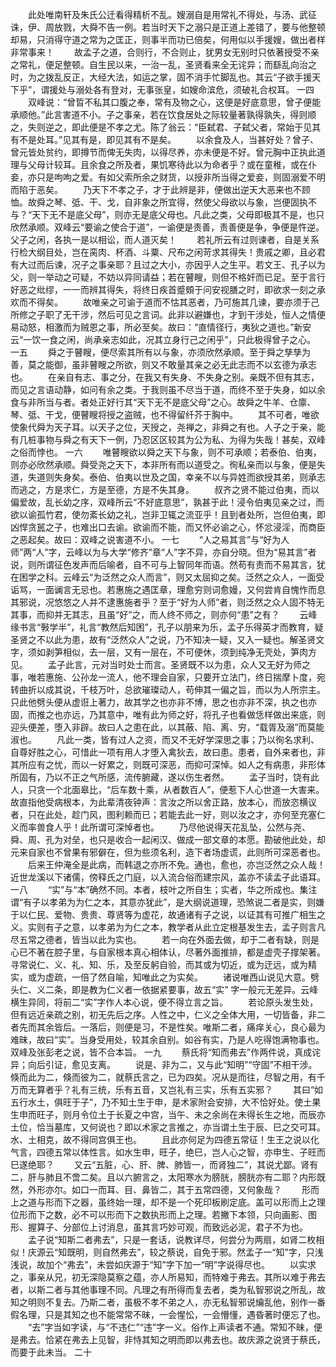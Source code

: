 <!-- { "loadSidebar": true } -->
　　此处唯南轩及朱氏公迁看得精析不乱。嫂溺自是用常礼不得处，与汤、武征诛，伊、周放戮，大舜不告一例。若当时天下之溺只是正道上差错了，要与他整顿却易，只消得守道之常为之匡正，则事半而功已倍矣，何用似以手援嫂，做出者样非常事来！ 
　　故孟子之道，合则行，不合则止，犹男女无别时只依著授受不亲之常礼，便足整顿。自生民以来，一治一乱，圣贤看来全无诧异；而繇乱向治之时，为之拨乱反正，大经大法，如运之掌，固不消手忙脚乱也。其云“子欲手援天下乎”，谓援处与溺处各有登对，无事张皇，如嫂命滨危，须破礼合权耳。 
一四
　　双峰说：“曾晢不私其口腹之奉，常有及物之心，这便是好底意思，曾子便能承顺他。”此言害道不小。子之事亲，若在饮食居处之际较量著孰得孰失，得则顺之，失则逆之，即此便是不孝之尤。陈了翁云：“臣弑君、子弑父者，常始于见其有不是处耳。”见其有是，即见其有不是矣。 
　　以余食及人，当甚好处？曾子、曾元皆处贫约，即撙节而俾无失肉，以得尽养，亦未便是不好。曾元胸中正执此道理与父母计较耳。且余食之所及者，果饥寒待此以为命者乎？或在童稚，或在仆妾，亦只是呴呴之爱。有如父索所余之财货，以授非所当得之爱妾，则固溺爱不明而陷于恶矣。 
　　乃天下不孝之子，才于此辨是非，便做出逆天大恶来也不顾恤。故舜之琴、弤、干、戈，自非象之所宜得，然使父母欲以与象，岂便固执不与？“天下无不是底父母”，则亦无是底父母也。凡此之类，父母即极其不是，也只欣然承顺。双峰云“要谕之使合于道”，一谕便是责善，责善便是争，争便是忤逆。父子之闲，各执一是以相讼，而人道灭矣！ 
　　若礼所云有过则谏者，自是关系行检大纲目处，岂在脔肉、杯酒、斗粟、尺布之闲苛求其得失！贵戚之卿，且必君有大过而后谏，况子之事亲耶？且过之大小，亦因乎人之生平。若文王、孔子以为父，则一举动之可疑，不妨以异同请益；若在瞽瞍，则但不格奸而已足。至于言行好恶之纰缪，一一而辨其得失，将终日疾首蹙頞于问安视膳之时，即欲求一刻之承欢而不得矣。 
　　故唯亲之可谕于道而不怙其恶者，乃可施其几谏，要亦须于己所修之子职了无干涉，然后可见之言词。此非以避嫌也，才到干涉处，恒人之情便易动怒，相激而为贼恩之事，所必至矣。故曰：“直情径行，夷狄之道也。”新安云“一饮一食之闲，尚承亲志如此，况其立身行己之闲乎”，只此极得曾子之心。 
一五
　　舜之于瞽瞍，便尽索其所有以与象，亦须欣然承顺。至于舜之孳孳为善，莫之能御，虽非瞽瞍之所欲，则又不敢量其亲之必无此志而不以玄德为承志也。 
　　在亲自有志、事之分，在我又有失身、不失身之别。亲既不但有其志，而见之言语动静，如问有余之类。于我则虽不尽当于道，而终不至于失身，如以余食与非所当与者。者处正好行其“天下无不是底父母”之心。故舜之牛羊、仓廪、琴、弤、干戈，便瞽瞍将授之盗贼，也不得留纤芥于胸中。 
　　其不可者，唯欲使象代舜为天子耳。以天子之位，天授之，尧禅之，非舜之有也。人子之于亲，能有几桩事物与舜之有天下一例，乃忍区区较其为公为私、为得为失哉！甚矣，双峰之俗而悖也。 
一六
　　唯瞽瞍欲以舜之天下与象，则不可承顺；若泰伯、伯夷，则亦必欣然承顺。舜受尧之天下，本非所有而以道受之。徇私亲而以与象，便是失道，失道则失身矣。泰伯、伯夷以世及之国，幸亲不以与异姓而欲授其弟，则承志而逃之，方是求仁，方是至德，方是不失其身。 
　　叔齐之贤不能过伯夷，而以偏爱故，乱长幼之序，双峰所云“不好底意思”，孰甚于此！浸令伯夷见亲之过，而欲以谕孤竹君，使勿紊长幼之礼，岂非卫辄之流亚乎！且到者处所，岂但伯夷，即凶悍贪嚚之子，也难出口去谕。欲谕而不能，而又怀必谕之心，怀忿浸淫，而商臣之恶起矣。故曰：双峰之说害道不小。 
一七
　　“人之易其言”与“好为人师”两“人”字，云峰以为与大学“修齐”章“人”字不异，亦自分晓。但为“易其言”者说，则所谓征色发声而后喻者，自不可与上智同年而语。然苟有责而不易其言，犹在困学之科。云峰云“为泛然之众人而言”，则又太屈抑之矣。泛然之众人，一面受诟骂，一面谰言无忌也。若惠施之遇匡章，理愈穷则词愈嫚，又何尝肯自愧怍而息其邪说，况悠悠之人并不逮惠施者乎？至于“好为人师”者，则泛然之众人固不特无其事，而抑并无其志，且虽“好”之，而人终不师之，则亦何“患”之有？ 
　　云峰缘书言“斅学半”，礼言“教然后知困”，孔子以朋来为乐，孟子乐得英才而教育，疑圣贤之不以此为患，故有“泛然众人”之说，乃不知决一疑，又入一疑也。解圣贤文字，须如剥笋相似，去一层，又有一层在，不可便休，须到纯净无壳处，笋肉方见。 
　　孟子此言，元对当时处士而言。圣贤既不以为患，众人又无好为师之事，唯若惠施、公孙龙一流人，他不理会自家，只要开立法门，终日揣摩卜度，宛转曲折以成其说，千枝万叶，总欲璀璨动人，苟伸其一偏之旨，而以为人所宗主。只此他劈头便从虚诳上著力，故其学之也亦非不博，思之也亦非不深，执之也亦固，而推之也亦远，乃其意中，唯有此为师之好，将孔子也看做恁样做出来底，则迎头便差，堕入非辟。故曰人之患在此，以其蔽、陷、离、穷，“载胥及溺”而莫能淑也。 
　　凡此一类，皆有过人之资，而又不无好学深思之事；乃以徇名求利、自尊好胜之心，可惜此一项有用人才堕入禽狄去，故曰患。患者，自外来者也，非其所应有之忧，而以一好累之，则既可深恶，而抑可深悼。如人之有病患，非形体所固有，乃以不正之气所感，流传腑藏，遂以伤生者然。 
　　孟子当时，饶有此人，只贪一个北面皋比，“后车数十乘，从者数百人”，便惹下人心世道一大害来。故直指他受病根本，为此辈清夜钟声：言汝之所以舍正路，放本心，而放恣横议者，只在此处，趁门风，图利赖而已；若能去此一好，则以汝之才，亦何至充塞仁义而率兽食人乎！此所谓可深悼者也。 
　　乃尽他说得天花乱坠，公然与尧、舜、周、孔为对垒，也只是收合一起闲汉、做成一部文章的本愿。勘破他此处，却元来自家也不曾果有邪僻在，但为些须名利，造下者场虚谎，此则所可深恶者也。 
　　后来王仲淹全是此病，而韩退之亦所不免。通也，愈也，亦岂泛然之众人哉！近世龙溪以下诸儒，傍释氏之门庭，以入流合俗而建宗风，盖亦不读孟子此语耳。 
一八
　　“实”与“本”确然不同。本者，枝叶之所自生；实者，华之所成也。集注谓“有子以孝弟为为仁之本，其意亦犹此”，是大纲说道理，恐煞说二者是实，则嫌于以仁民、爱物、贵贵、尊贤等为虚花，故通诸有子之说，以证其有可推广相生之义。实则有子之意，以孝弟为为仁之本，教学者从此立定根基发生去，孟子则言凡尽五常之德者，皆当以此为实也。 
　　若一向在外面去做，却于二者有缺，则是心已不著在腔子里，与自家根本真心相体认，尽著外面推排，都是虚壳子撑架著。寻常说仁、义、礼、知、乐，及至反躬自验，而其或为切近，或为迂远，或为精实，或为虚疏，一倍了然自喻，知唯此之为实矣。 
　　诸说唯西山说见大意。劈头仁、义二条，即是教为仁义者一依据紧要事，故五“实” 字一般元无差异。云峰横生异同，将前二“实”字作人本心说，便不得立言之旨。 
　　若论原头发生处，但有远近亲疏之别，初无先后之序。人性之中，仁义之全体大用，一切皆备，非二者先而其余皆后。一落后，则便是习，不是性矣。唯斯二者，痛痒关心，良心最为难昧，故曰“实”。当身受用处，较其余自别。如谷有实，乃是人吃得饱满物事也。双峰及张彭老之说，皆不合本旨。 
一九
　　蔡氏将“知而弗去”作两件说，真成诧异；向后引证，愈见支离。 
　　说是、非为二，又与此“知明”“守固”不相干涉。倏而此为二，倏而彼为二，就蔡氏言之，已为四矣。况从是而往，尽智之用，有千万而无算者乎？礼有三统，乐有五音，又岂礼有三实，乐有五实邪？ 
　　其曰“如五行水土，俱旺于子”，乃不知土生于申，是术家附会安排，大不恰好处。使土果生申而旺子，则月令位土于长夏之中宫，当午、未之余尚在未得长生之地，而辰亦土位，恰当墓库，又何说也？即以术家之言推之，亦当谓土生于辰、巳之交可耳。水、土相克，故不得同宫俱王也。 
　　且此亦何足为四德五常征！生王之说以化气言，四德五常以体性言。如水生申，旺子，绝巳，岂人心之智，亦申生、子旺而巳遂绝耶？ 
　　又云“五脏，心、肝、脾、肺皆一，而肾独二”，其说尤鄙。肾有二，肝与肺且不啻二矣。且以六腑言之，太阳寒水为膀胱，膀胱亦有二耶？内形既然，外形亦尔。如口一而耳、目、鼻皆二，其于五常四德，又何象哉？ 
　　形而上之道与形而下之器，虽终始一理，却不是一个死印板刷定底。盖可以形而上之理位形而下之数，必不可以形而下之数执形而上之理。若撇下本领，只向画影、图形、握算子、分部位上讨消息，虽其言巧妙可观，而致远必泥，君子不为也。 
　　孟子说“知斯二者弗去”，只是一套话，说教详尽，何尝分为两扇，如肾二枚相似！庆源云“知既明，则自然弗去”，较之蔡说，自免于邪。然孟子一“知”字，只浅浅说，故加个“弗去”，未尝如庆源于“知”字下加一“明”字说得尽也。 
　　以实求之，事亲从兄，初无深隐莫察之蕴，亦人所易知，而特难于弗去。其所以难于弗去者，以斯二者与其他事理不同。凡理之有所得而复去者，类为私智邪说之所乱，故知之明则不复去。乃斯二者，虽极不孝不弟之人，亦无私智邪说爚乱他，别作一番假名理，只是其知之也不能常常不昧，一会惺忪，一会懵懂，遇昏著时便忘了也。 
　　“去”字当如字读，与“不违仁”“违”字一义。俗作上声读者不通。常知不昧，便是弗去。恰紧在弗去上见智，非恃其知之明而即以弗去也。故庆源之说贤于蔡氏，而要于此未当。 
二十 
